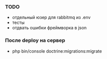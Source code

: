 ### TODO

- отдельный юзер для rabbitmq из .env
- тесты
- отдвать ошибки фреймворка в json


### После deploy на сервер

- php bin/console doctrine:migrations:migrate